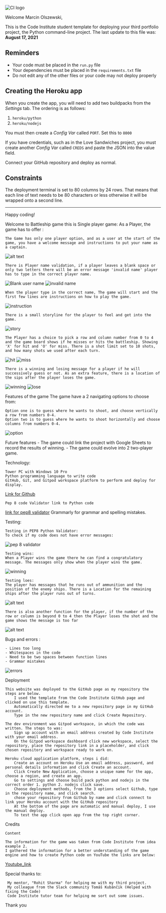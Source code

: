 ![CI logo](https://codeinstitute.s3.amazonaws.com/fullstack/ci_logo_small.png)

Welcome Marcin Olszewski,

This is the Code Institute student template for deploying your third portfolio project, the Python command-line project. The last update to this file was: **August 17, 2021**

## Reminders

* Your code must be placed in the `run.py` file
* Your dependencies must be placed in the `requirements.txt` file
* Do not edit any of the other files or your code may not deploy properly

## Creating the Heroku app

When you create the app, you will need to add two buildpacks from the _Settings_ tab. The ordering is as follows:

1. `heroku/python`
2. `heroku/nodejs`

You must then create a _Config Var_ called `PORT`. Set this to `8000`

If you have credentials, such as in the Love Sandwiches project, you must create another _Config Var_ called `CREDS` and paste the JSON into the value field.

Connect your GitHub repository and deploy as normal.

## Constraints

The deployment terminal is set to 80 columns by 24 rows. That means that each line of text needs to be 80 characters or less otherwise it will be wrapped onto a second line.

-----
Happy coding!


Welcome to Battleship game this is Single player game:
As a Player, the game has to offer : 

    The Game has only one player option, and as a user at the start of the game, you have a welcome message and instructions to put your name as a captain. 
![alt text](<assets/images/Welcome massage.png>)

    There is Player name validation, if a player leaves a blank space or only two letters there will be an error message 'invalid name' player has to type in the correct player name.
![Blank user name](<assets/images/blank user name.png>)
![invalid name](<assets/images/invalid user name.png>)

    When the player type in the correct name, The game will start and the first few lines are instructions on how to play the game.
![instruction](assets/images/instruction.png)

    There is a small storyline for the player to feel and get into the game.
![story](assets/images/story.png)
    
    The Player has a choice to pick a row and column number from 0 to 4 and the game board shows if he misses or hits the battleship. Showing 'X' for hit and 'O' for miss. There is a shot limit set to 10 shots, and how many shots we used after each turn.
![hit](assets/images/hit.png)
![miss](assets/images/miss.png)

    There is a winning and losing message for a player if he will successively guess or not. As an extra feature, there is a location of the sips after the player loses the game.
![winning](<assets/images/winnig massage.png>)
![lose](assets/images/lose.png)


Features of the game The game have a 2 navigating options to choose from:

    Option one is to guess where he wants to shoot, and choose vertically a row from numbers 0-4.
    Option two is to guess where he wants to shoot horizontally and choose columns from numbers 0-4.
![option](assets/images/options.png)

Future features
    - The game could link the project with Google Sheets to record the results of winning.
    - The game could evolve into 2 two-player game.

Technology:

    Tower PC with Windows 10 Pro
    Python programming language to write code
    GitHub, Git, and Gitpod workspace platform to perform and deploy for display.
[Link for Github](https://github.com/Cinula)

    Pep 8 code Validator link to Python code
[link for pep8 validator](https://pep8ci.herokuapp.com/)
    Grammarly for grammar and spelling mistakes.

Testing:

    Testing in PEP8 Python Validator:
    To check if my code does not have error messages:
![pep 8 validator](<assets/images/pep8 validator.png>)

    Testing wins:
    When a Player wins the game there he can find a congratulatory message. The messages only show when the player wins the game.
![winning](<assets/images/winnig massage.png>)

    Testing loes:
    The player has messages that he runs out of ammunition and the position of the enemy ships. There is a Location for the remaining ships after the player runs out of turns.
![alt text](assets/images/lose.png)

    There is also another function for the player, if the number of the row or column is beyond 0 to 4 then the Player loses the shot and the game shows the message is too far 
![alt text](assets/images/toofar.png)

Bugs and errors :

    - Lines too long 
    - Whitespaces in the code 
    - Need to be two spaces between function lines
    - Grammar mistakes
![errors](assets/images/errors.png)


Deployment

    This website was deployed to the GitHub page as my repository the steps are below.
        I used the template from the Code Institute GitHub page and clicked on use this template.
        Automatically directed me to a new repository page in my GitHub account. 
        Type in the new repository name and click Create Repository.

    The dev environment was Gitpod workspace, in which the code was written. The steps to was:
        Sign up account with an email address created by Code Institute with your email address.
        On the Gitpod workspace dashboard click new workspace, select the repository, place the repository link in a placeholder, and click chosen repository and workspace ready to work on. 

    Heroku cloud application platform, steps i did:
        Create an account on Heroku Use an email address, password, and personal details information and click Create an account. 
        Click Create New Application, choose a unique name for the app, choose a region, and create an app.
        Go to settings and choose build pack python and nodejs in the correct order 1. python 2. nodejs click save.
        Choose deployment methods, from the 3 options select Github, type in the repository name, and click search. 
        chose your repository from Github by name and click connect to link your Heroku account with the GitHub repository
        At the bottom of the page are automatic and manual deploy, I use the manual deploy.
        To test the app click open app from the top right corner.

Credits
    
    Content

    The information for the game was taken from Code Institute from idea example 2.
    I gathered the information for a better understanding of the game engine and how to create Python code on YouTube the links are below:
[Youtube_link](https://www.youtube.com/watch?v=tF1WRCrd_HQ&t=124s)


 Special thanks to:

     My mentor, "Rohit Sharma" for helping me with my third project.
     My colleague from the Slack community Tomáš Kubánčik (Helped with fixing the Code)
     Code Institute tutor team for helping me sort out some issues. 

Thank you